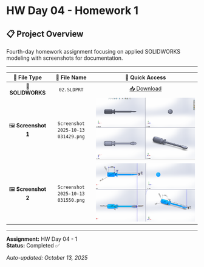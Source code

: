 # HW Day 04 - Homework 1

## 📋 Project Overview
Fourth-day homework assignment focusing on applied SOLIDWORKS modeling with screenshots for documentation.

---

| 📁 **File Type** | 📂 **File Name** | 🔗 **Quick Access** |
|:---:|:---:|:---:|
| 🔧 **SOLIDWORKS** | `02.SLDPRT` | [📥 Download](02.SLDPRT) |
| 🖼️ **Screenshot 1** | `Screenshot 2025-10-13 031429.png` | ![View](Screenshot%202025-10-13%20031429.png) |
| 🖼️ **Screenshot 2** | `Screenshot 2025-10-13 031550.png` | ![View](Screenshot%202025-10-13%20031550.png) |

---

**Assignment:** HW Day 04 - 1  
**Status:** Completed ✅

*Auto-updated: October 13, 2025*
